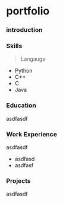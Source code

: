 # portfolio

### introduction

### Skills
> Langauge
- Python
- C++
- C
- Java

### Education
asdfasdf

### Work Experience
asdfasdf
- asdfasd
- asdfasf

### Projects
asdfasdf

